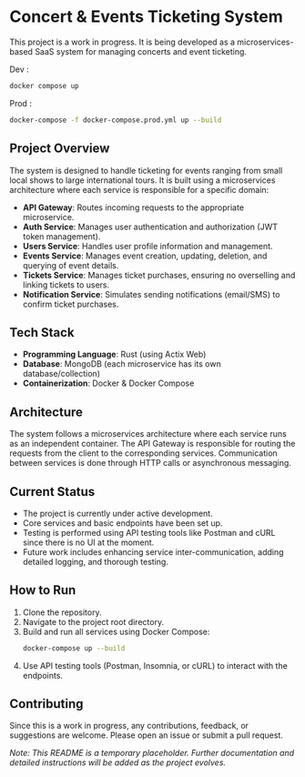 # Concert & Events Ticketing System

This project is a work in progress. It is being developed as a microservices-based SaaS system for managing concerts and event ticketing.

Dev :
``` bash
docker compose up
```

Prod : 
``` bash
docker-compose -f docker-compose.prod.yml up --build
```

## Project Overview

The system is designed to handle ticketing for events ranging from small local shows to large international tours. It is built using a microservices architecture where each service is responsible for a specific domain:

- **API Gateway**: Routes incoming requests to the appropriate microservice.
- **Auth Service**: Manages user authentication and authorization (JWT token management).
- **Users Service**: Handles user profile information and management.
- **Events Service**: Manages event creation, updating, deletion, and querying of event details.
- **Tickets Service**: Manages ticket purchases, ensuring no overselling and linking tickets to users.
- **Notification Service**: Simulates sending notifications (email/SMS) to confirm ticket purchases.

## Tech Stack

- **Programming Language**: Rust (using Actix Web)
- **Database**: MongoDB (each microservice has its own database/collection)
- **Containerization**: Docker & Docker Compose

## Architecture

The system follows a microservices architecture where each service runs as an independent container. The API Gateway is responsible for routing the requests from the client to the corresponding services. Communication between services is done through HTTP calls or asynchronous messaging.

## Current Status

- The project is currently under active development.
- Core services and basic endpoints have been set up.
- Testing is performed using API testing tools like Postman and cURL since there is no UI at the moment.
- Future work includes enhancing service inter-communication, adding detailed logging, and thorough testing.

## How to Run

1. Clone the repository.
2. Navigate to the project root directory.
3. Build and run all services using Docker Compose:
   ```bash
   docker-compose up --build
   ```
4. Use API testing tools (Postman, Insomnia, or cURL) to interact with the endpoints.

## Contributing

Since this is a work in progress, any contributions, feedback, or suggestions are welcome. Please open an issue or submit a pull request.

*Note: This README is a temporary placeholder. Further documentation and detailed instructions will be added as the project evolves.*
